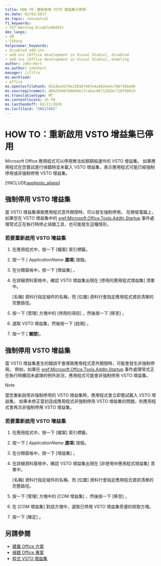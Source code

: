 ```yaml
---
title: HOW TO：重新啟用 VSTO 增益集已停用
ms.date: 02/02/2017
ms.topic: conceptual
f1_keywords:
- VST.Warning.DisabledAddIn
dev_langs:
- VB
- CSharp
helpviewer_keywords:
- disabled add-ins
- add-ins [Office development in Visual Studio], disabled
- add-ins [Office development in Visual Studio], enabling
author: John-Hart
ms.author: johnhart
manager: jillfra
ms.workload:
- office
ms.openlocfilehash: 85a3ba42f4e22016f487e4a4024e4cfd6736be06
ms.sourcegitcommit: d0425b6b7d4b99e17ca6ac0671282bc718f80910
ms.translationtype: MT
ms.contentlocale: zh-TW
ms.lasthandoff: 02/21/2019
ms.locfileid: "56617492"
---
```

# <a name="how-to-re-enable-a-vsto-add-in-that-has-been-disabled"></a>HOW TO：重新啟用 VSTO 增益集已停用
  Microsoft Office 應用程式可以停用無法如預期般運作的 VSTO 增益集。 如果應用程式在您嘗試進行偵錯時並未載入 VSTO 增益集，表示應用程式可能已經強制停用或非強制停用 VSTO 增益集。

 [!INCLUDE[appliesto_allapp](../vsto/includes/appliesto-allapp-md.md)]

## <a name="hard-disabled-vsto-add-ins"></a>強制停用 VSTO 增益集
 當 VSTO 增益集導致應用程式意外關閉時，可以發生強制停用。 在開發電腦上，如果您在 VSTO 增益集中的 <xref:Microsoft.Office.Tools.AddIn.Startup> 事件處理常式正在執行時停止偵錯工具，也可能發生這種情形。

### <a name="to-re-enable-a-vsto-add-in"></a>若要重新啟用 VSTO 增益集

1.  在應用程式中，按一下 [檔案]  索引標籤。

2.  按一下 [ *ApplicationName* **選項**] 按鈕。

3.  在分類窗格中，按一下 [增益集] 。

4.  在詳細資料窗格中，確認 VSTO 增益集出現在 [停用的應用程式增益集]  清單中。

     [名稱]  資料行指定組件的名稱，而 [位置]  資料行會指定應用程式資訊清單的完整路徑。

5.  按一下 [管理]  方塊中的 [停用的項目] ，然後按一下 [移至] 。

6.  選取 VSTO 增益集，然後按一下 [啟用] 。

7.  按一下 [ **關閉**]。

## <a name="soft-disabled-vsto-add-ins"></a>強制停用 VSTO 增益集
 當 VSTO 增益集產生的錯誤不會導致應用程式意外關閉時，可能會發生非強制停用。 例如，如果在 <xref:Microsoft.Office.Tools.AddIn.Startup> 事件處理常式正在執行時擲回未處理的例外狀況，應用程式可能會非強制停用 VSTO 增益集。

> [!NOTE]
>  當您重新啟用非強制停用的 VSTO 增益集時，應用程式會立即嘗試載入 VSTO 增益集。 如果未修正當初造成應用程式非強制停用 VSTO 增益集的問題，則應用程式會再次非強制停用 VSTO 增益集。

### <a name="to-re-enable-a-vsto-add-in"></a>若要重新啟用 VSTO 增益集

1.  在應用程式中，按一下 [檔案]  索引標籤。

2.  按一下 [ *ApplicationName* **選項**] 按鈕。

3.  在分類窗格中，按一下 [增益集] 。

4.  在詳細資料窗格中，確認 VSTO 增益集出現在 [非使用中應用程式增益集]  清單中。

     [名稱]  資料行指定組件的名稱，而 [位置]  資料行會指定應用程式資訊清單的完整路徑。

5.  按一下 [管理]  方塊中的 [COM 增益集] ，然後按一下 [移至] 。

6.  在 [COM 增益集]  對話方塊中，選取已停用 VSTO 增益集旁邊的核取方塊。

7.  按一下 [確定] 。

## <a name="see-also"></a>另請參閱
- [建置 Office 方案](../vsto/building-office-solutions.md)
- [偵錯 Office 專案](../vsto/debugging-office-projects.md)
- [程式 VSTO 增益集](../vsto/programming-vsto-add-ins.md)
